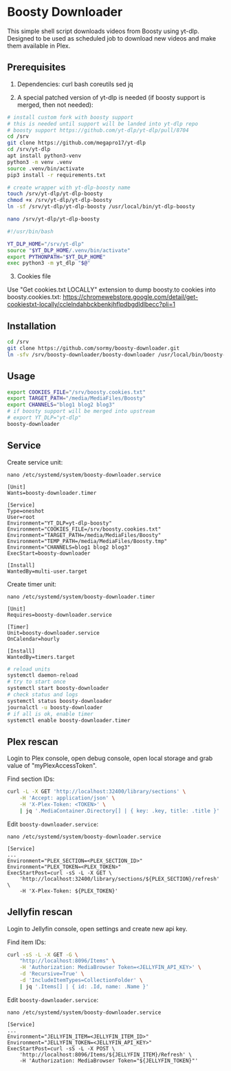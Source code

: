 # Boosty Downloader

This simple shell script downloads videos from Boosty using yt-dlp. Designed to
be used as scheduled job to download new videos and make them available in Plex.

## Prerequisites

1. Dependencies: curl bash coreutils sed jq

2. A special patched version of yt-dlp is needed (if boosty support is merged,
   then not needed):

```sh
# install custom fork with boosty support
# this is needed until support will be landed into yt-dlp repo
# boosty support https://github.com/yt-dlp/yt-dlp/pull/8704
cd /srv
git clone https://github.com/megapro17/yt-dlp
cd /srv/yt-dlp
apt install python3-venv
python3 -m venv .venv
source .venv/bin/activate
pip3 install -r requirements.txt

# create wrapper with yt-dlp-boosty name
touch /srv/yt-dlp/yt-dlp-boosty
chmod +x /srv/yt-dlp/yt-dlp-boosty
ln -sf /srv/yt-dlp/yt-dlp-boosty /usr/local/bin/yt-dlp-boosty

nano /srv/yt-dlp/yt-dlp-boosty

#!/usr/bin/bash

YT_DLP_HOME="/srv/yt-dlp"
source "$YT_DLP_HOME/.venv/bin/activate"
export PYTHONPATH="$YT_DLP_HOME"
exec python3 -m yt_dlp "$@"
```

3. Cookies file

Use "Get cookies.txt LOCALLY" extension to dump boosty.to cookies into
boosty.cookies.txt:
https://chromewebstore.google.com/detail/get-cookiestxt-locally/cclelndahbckbenkjhflpdbgdldlbecc?pli=1

## Installation

```sh
cd /srv
git clone https://github.com/sormy/boosty-downloader.git
ln -sfv /srv/boosty-downloader/boosty-downloader /usr/local/bin/boosty-downloader
```

## Usage

```sh
export COOKIES_FILE="/srv/boosty.cookies.txt"
export TARGET_PATH="/media/MediaFiles/Boosty"
export CHANNELS="blog1 blog2 blog3"
# if boosty support will be merged into upstream
# export YT_DLP="yt-dlp"
boosty-downloader
```

## Service

Create service unit:

```
nano /etc/systemd/system/boosty-downloader.service

[Unit]
Wants=boosty-downloader.timer

[Service]
Type=oneshot
User=root
Environment="YT_DLP=yt-dlp-boosty"
Environment="COOKIES_FILE=/srv/boosty.cookies.txt"
Environment="TARGET_PATH=/media/MediaFiles/Boosty"
Environment="TEMP_PATH=/media/MediaFiles/Boosty.tmp"
Environment="CHANNELS=blog1 blog2 blog3"
ExecStart=boosty-downloader

[Install]
WantedBy=multi-user.target
```

Create timer unit:

```
nano /etc/systemd/system/boosty-downloader.timer

[Unit]
Requires=boosty-downloader.service

[Timer]
Unit=boosty-downloader.service
OnCalendar=hourly

[Install]
WantedBy=timers.target
```

```sh
# reload units
systemctl daemon-reload
# try to start once
systemctl start boosty-downloader
# check status and logs
systemctl status boosty-downloader
journalctl -u boosty-downloader
# if all is ok, enable timer
systemctl enable boosty-downloader.timer
```

## Plex rescan

Login to Plex console, open debug console, open local storage and grab value of
"myPlexAccessToken".

Find section IDs:

```sh
curl -L -X GET 'http://localhost:32400/library/sections' \
    -H 'Accept: application/json' \
    -H 'X-Plex-Token: <TOKEN>' \
    | jq '.MediaContainer.Directory[] | { key: .key, title: .title }'
```

Edit `boosty-downloader.service`:

```
nano /etc/systemd/system/boosty-downloader.service

[Service]
...
Environment="PLEX_SECTION=<PLEX_SECTION_ID>"
Environment="PLEX_TOKEN=<PLEX_TOKEN>"
ExecStartPost=curl -sS -L -X GET \
    'http://localhost:32400/library/sections/${PLEX_SECTION}/refresh' \
    -H 'X-Plex-Token: ${PLEX_TOKEN}'
```

## Jellyfin rescan

Login to Jellyfin console, open settings and create new api key.

Find item IDs:

```sh
curl -sS -L -X GET -G \
    "http://localhost:8096/Items" \
    -H 'Authorization: MediaBrowser Token=<JELLYFIN_API_KEY>' \
    -d 'Recursive=True' \
    -d 'IncludeItemTypes=CollectionFolder' \
    | jq '.Items[] | { id: .Id, name: .Name }'
```

Edit `boosty-downloader.service`:

```
nano /etc/systemd/system/boosty-downloader.service

[Service]
...
Environment="JELLYFIN_ITEM=<JELLYFIN_ITEM_ID>"
Environment="JELLYFIN_TOKEN=<JELLYFIN_API_KEY>"
ExecStartPost=curl -sS -L -X POST \
    'http://localhost:8096/Items/${JELLYFIN_ITEM}/Refresh' \
    -H 'Authorization: MediaBrowser Token="${JELLYFIN_TOKEN}"'
```
